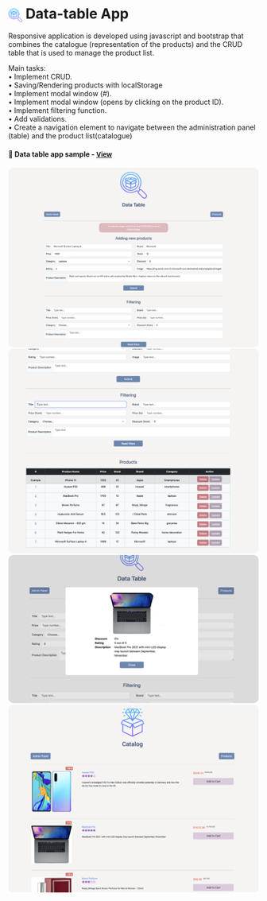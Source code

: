 # <span><img src="./images/inspection.png" alt=data-table style="height: 1em; vertical-align: middle;"></span> Data-table App

Responsive application is developed using javascript and bootstrap that combines the catalogue (representation of the products) and the CRUD table that is used to manage the product list. 

Main tasks:
<br>• Implement CRUD.
<br>• Saving/Rendering products with localStorage
<br>• Implement modal window (#).
<br>• Implement modal window (opens by clicking on the product ID).
<br>• Implement filtering function.
<br>• Add validations.
<br>• Create a navigation element to navigate between the administration panel (table) and the product list(catalogue)

<h4>🔹  Data table app sample - <a href="https://simonakom.github.io/data-table-app/admin.html" style="font-size:small;">View</a><h4>

<div style="text-align: center;">
    <img src="./images/main.png" alt="table" style="border-radius: 10px; display: inline-block;" />
    <img src="./images/table.png" alt="modal" style="border-radius: 10px; display: inline-block;" />
    <img src="./images/modal.png" alt="modal" style="border-radius: 10px; display: inline-block;" />
    <img src="./images/products.png" alt="modal" style="border-radius: 10px; display: inline-block;" />
</div>




